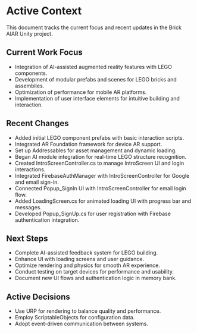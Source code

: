 # Active Context

This document tracks the current focus and recent updates in the Brick AIAR Unity project.

## Current Work Focus
- Integration of AI-assisted augmented reality features with LEGO components.
- Development of modular prefabs and scenes for LEGO bricks and assemblies.
- Optimization of performance for mobile AR platforms.
- Implementation of user interface elements for intuitive building and interaction.

## Recent Changes
- Added initial LEGO component prefabs with basic interaction scripts.
- Integrated AR Foundation framework for device AR support.
- Set up Addressables for asset management and dynamic loading.
- Began AI module integration for real-time LEGO structure recognition.
- Created IntroScreenController.cs to manage IntroScreen UI and login interactions.
- Integrated FirebaseAuthManager with IntroScreenController for Google and email sign-in.
- Connected Popup_SignIn UI with IntroScreenController for email login flow.
- Added LoadingScreen.cs for animated loading UI with progress bar and messages.
- Developed Popup_SignUp.cs for user registration with Firebase authentication integration.

## Next Steps
- Complete AI-assisted feedback system for LEGO building.
- Enhance UI with loading screens and user guidance.
- Optimize rendering and physics for smooth AR experience.
- Conduct testing on target devices for performance and usability.
- Document new UI flows and authentication logic in memory bank.

## Active Decisions
- Use URP for rendering to balance quality and performance.
- Employ ScriptableObjects for configuration data.
- Adopt event-driven communication between systems.
